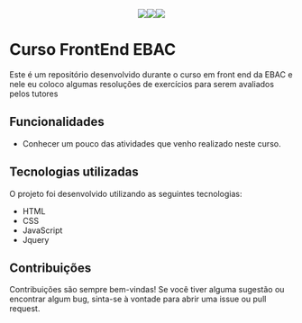 <div align="center">

<img src="https://img.shields.io/badge/HTML-red?style=flat-square&logo=html5&logoColor=white" /><img src="https://img.shields.io/badge/CSS-blue?style=flat-square&labelColor=555555&logo=css3&logoColor=white" /><img src="https://img.shields.io/badge/JavaScript-yellow?style=flat-square&labelColor=555555&logo=javascript&logoColor=white" />

</div>

# Curso FrontEnd EBAC

Este é um repositório desenvolvido durante o curso em front end da EBAC e nele eu coloco algumas resoluções de exercícios para serem 
avaliados pelos tutores

## Funcionalidades

-  Conhecer um pouco das atividades que venho realizado neste curso.

## Tecnologias utilizadas

O projeto foi desenvolvido utilizando as seguintes tecnologias:

- HTML
- CSS
- JavaScript
- Jquery


## Contribuições

Contribuições são sempre bem-vindas! Se você tiver alguma sugestão ou encontrar algum bug, sinta-se à vontade para abrir uma issue ou pull request.

